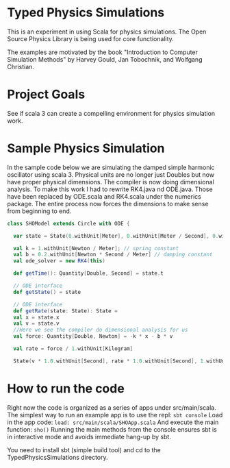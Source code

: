 # Typed Physics Simulations
This is an experiment in using Scala for physics simulations.  The Open Source Physics Library is being
used for core functionality.

The examples are motivated by the book "Introduction to Computer Simulation Methods" by Harvey Gould, Jan Tobochnik, and Wolfgang Christian.

# Project Goals

See if scala 3 can create a compelling environment for physics simulation work.


# Sample Physics Simulation

In the sample code below we are simulating the damped simple harmonic oscillator using scala 3.  Physical units are
no longer just Doubles but now have proper physical dimensions.  The compiler is now
doing dimensional analysis. To make this work I had to rewrite RK4.java nd ODE.java.  Those have been
replaced by ODE.scala and RK4.scala under the numerics package.  The entire process now forces the dimensions
to make sense from beginning to end.

```scala
class SHOModel extends Circle with ODE {

  var state = State(0.withUnit[Meter], 0.withUnit[Meter / Second], 0.withUnit[Second])

  val k = 1.withUnit[Newton / Meter]; // spring constant
  val b = 0.2.withUnit[Newton * Second / Meter] // damping constant
  val ode_solver = new RK4(this)

  def getTime(): Quantity[Double, Second] = state.t

  // ODE interface
  def getState() = state

  // ODE interface
  def getRate(state: State): State =
  val x = state.x
  val v = state.v
  //Here we see the compiler do dimensional analysis for us
  val force: Quantity[Double, Newton] = -k * x - b * v

  val rate = force / 1.withUnit[Kilogram]

  State(v * 1.0.withUnit[Second], rate * 1.0.withUnit[Second], 1.withUnit[Second])


```

# How to run the code

Right now the code is organized as a series of apps under src/main/scala.  The simplest way to
run an example app is to use the repl:
`sbt console`
Load in the app code:
`load: src/main/scala/SHOApp.scala`
And execute the main function:
`sho()`
Running the main methods from the console ensures sbt is in interactive mode and avoids
immediate hang-up by sbt.

You need to install sbt (simple build tool) and cd to the TypedPhysicsSimulations directory.
